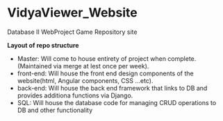# VidyaViewer_Website
Database II WebProject Game Repository site

<b> Layout of repo structure</b>
<ul>
    <li>Master: Will come to house entirety of project when complete. (Maintained via merge at lest once per week).</li>
    <li>front-end: Will house the front end design components of the website(html, Angular components, CSS ...etc).</li>
    <li>back-end: Will house the back end framework that links to DB and provides additiona functions via Django.</li>
    <li>SQL: Will house the database code for managing CRUD operations to DB and other functionality</li>
</ul>
